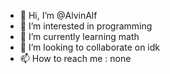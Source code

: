 - 👋 Hi, I’m @AlvinAlf
- 👀 I’m interested in programming
- 🌱 I’m currently learning math
- 💞️ I’m looking to collaborate on idk
- 📫 How to reach me : none

<!---
AlvinAlf/AlvinAlf is a ✨ special ✨ repository because its `README.md` (this file) appears on your GitHub profile.
You can click the Preview link to take a look at your changes.
--->
